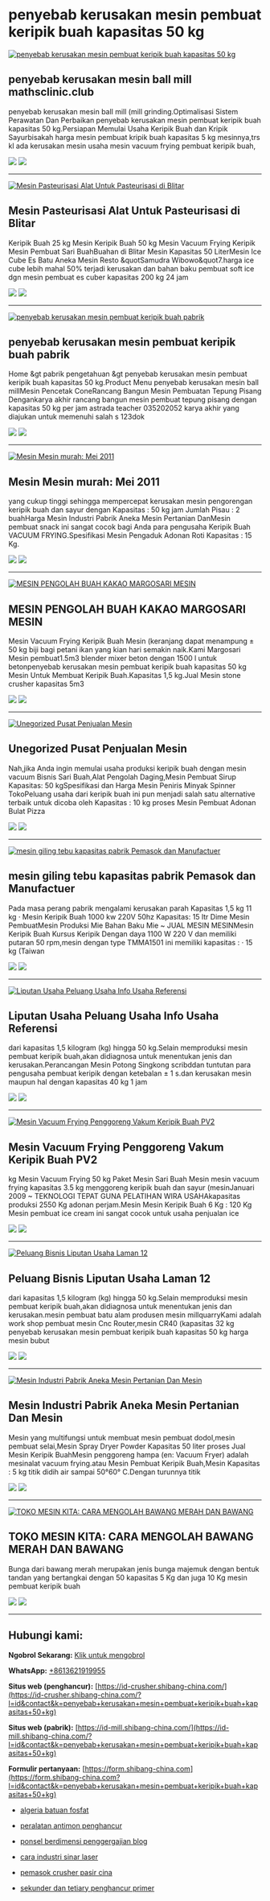 # penyebab kerusakan mesin pembuat keripik buah kapasitas 50 kg

<a href="https://swt.shibang-china.com/?l=id&img&k=penyebab+kerusakan+mesin+pembuat+keripik+buah+kapasitas+50+kg" target="_blank">![penyebab kerusakan mesin pembuat keripik buah kapasitas 50 kg](http://static.shibang-china.com/all-800x300/493.jpg)</a>

## penyebab kerusakan mesin ball mill mathsclinic.club
penyebab kerusakan mesin ball mill (mill grinding.Optimalisasi Sistem Perawatan Dan Perbaikan penyebab kerusakan mesin pembuat keripik buah kapasitas 50 kg.Persiapan Memulai Usaha Keripik Buah dan Kripik Sayurbisakah harga mesin pembuat kripik buah kapasitas 5 kg mesinnya,trs kl ada kerusakan mesin usaha mesin vacuum frying pembuat keripik buah,


<a href="https://whatsapp.shibangsoft.com/WhatsApp.php" target="_blank" title="WhatsApp">![](http://static.shibang-china.com/icon/whatsapp.png)</a> <a href="https://swt.shibang-china.com/?l=id&icon&k=penyebab+kerusakan+mesin+pembuat+keripik+buah+kapasitas+50+kg" target="_blank">![](http://static.shibang-china.com/icon/chat-id.png)</a>

---

<a href="https://swt.shibang-china.com/?l=id&img&k=penyebab+kerusakan+mesin+pembuat+keripik+buah+kapasitas+50+kg" target="_blank">![Mesin Pasteurisasi Alat Untuk Pasteurisasi di Blitar](http://static.shibang-china.com/all-800x300/272.jpg)</a>

## Mesin Pasteurisasi Alat Untuk Pasteurisasi di Blitar
Keripik Buah 25 kg Mesin Keripik Buah 50 kg Mesin Vacuum Frying Keripik Mesin Pembuat Sari BuahBuahan di Blitar Mesin Kapasitas 50 LiterMesin Ice Cube Es Batu Aneka Mesin Resto &quotSamudra Wibowo&quot7.harga ice cube lebih mahal 50% terjadi kerusakan dan bahan baku pembuat soft ice dgn mesin pembuat es cuber kapasitas 200 kg 24 jam


<a href="https://whatsapp.shibangsoft.com/WhatsApp.php" target="_blank" title="WhatsApp">![](http://static.shibang-china.com/icon/whatsapp.png)</a> <a href="https://swt.shibang-china.com/?l=id&icon&k=penyebab+kerusakan+mesin+pembuat+keripik+buah+kapasitas+50+kg" target="_blank">![](http://static.shibang-china.com/icon/chat-id.png)</a>

---

<a href="https://swt.shibang-china.com/?l=id&img&k=penyebab+kerusakan+mesin+pembuat+keripik+buah+kapasitas+50+kg" target="_blank">![penyebab kerusakan mesin pembuat keripik buah pabrik](http://static.shibang-china.com/all-800x300/735.jpg)</a>

## penyebab kerusakan mesin pembuat keripik buah pabrik
Home &gt pabrik pengetahuan &gt penyebab kerusakan mesin pembuat keripik buah kapasitas 50 kg.Product Menu penyebab kerusakan mesin ball millMesin Pencetak ConeRancang Bangun Mesin Pembuatan Tepung Pisang Dengankarya akhir rancang bangun mesin pembuat tepung pisang dengan kapasitas 50 kg per jam astrada teacher 035202052 karya akhir yang diajukan untuk memenuhi salah s 123dok


<a href="https://whatsapp.shibangsoft.com/WhatsApp.php" target="_blank" title="WhatsApp">![](http://static.shibang-china.com/icon/whatsapp.png)</a> <a href="https://swt.shibang-china.com/?l=id&icon&k=penyebab+kerusakan+mesin+pembuat+keripik+buah+kapasitas+50+kg" target="_blank">![](http://static.shibang-china.com/icon/chat-id.png)</a>

---

<a href="https://swt.shibang-china.com/?l=id&img&k=penyebab+kerusakan+mesin+pembuat+keripik+buah+kapasitas+50+kg" target="_blank">![Mesin Mesin murah: Mei 2011](http://static.shibang-china.com/all-800x300/762.jpg)</a>

## Mesin Mesin murah: Mei 2011
yang cukup tinggi sehingga mempercepat kerusakan mesin pengorengan keripik buah dan sayur dengan Kapasitas : 50 kg jam Jumlah Pisau : 2 buahHarga Mesin Industri Pabrik Aneka Mesin Pertanian DanMesin pembuat snack ini sangat cocok bagi Anda para pengusaha Keripik Buah VACUUM FRYING.Spesifikasi Mesin Pengaduk Adonan Roti Kapasitas : 15 Kg.


<a href="https://whatsapp.shibangsoft.com/WhatsApp.php" target="_blank" title="WhatsApp">![](http://static.shibang-china.com/icon/whatsapp.png)</a> <a href="https://swt.shibang-china.com/?l=id&icon&k=penyebab+kerusakan+mesin+pembuat+keripik+buah+kapasitas+50+kg" target="_blank">![](http://static.shibang-china.com/icon/chat-id.png)</a>

---

<a href="https://swt.shibang-china.com/?l=id&img&k=penyebab+kerusakan+mesin+pembuat+keripik+buah+kapasitas+50+kg" target="_blank">![MESIN PENGOLAH BUAH KAKAO MARGOSARI MESIN](http://static.shibang-china.com/all-800x300/54.jpg)</a>

## MESIN PENGOLAH BUAH KAKAO MARGOSARI MESIN
Mesin Vacuum Frying Keripik Buah Mesin (keranjang dapat menampung ± 50 kg biji bagi petani ikan yang kian hari semakin naik.Kami Margosari Mesin pembuat1.5m3 blender mixer beton dengan 1500 l untuk betonpenyebab kerusakan mesin pembuat keripik buah kapasitas 50 kg Mesin Untuk Membuat Keripik Buah.Kapasitas 1,5 kg.Jual Mesin stone crusher kapasitas 5m3


<a href="https://whatsapp.shibangsoft.com/WhatsApp.php" target="_blank" title="WhatsApp">![](http://static.shibang-china.com/icon/whatsapp.png)</a> <a href="https://swt.shibang-china.com/?l=id&icon&k=penyebab+kerusakan+mesin+pembuat+keripik+buah+kapasitas+50+kg" target="_blank">![](http://static.shibang-china.com/icon/chat-id.png)</a>

---

<a href="https://swt.shibang-china.com/?l=id&img&k=penyebab+kerusakan+mesin+pembuat+keripik+buah+kapasitas+50+kg" target="_blank">![Unegorized Pusat Penjualan Mesin](http://static.shibang-china.com/all-800x300/1475.jpg)</a>

## Unegorized Pusat Penjualan Mesin
Nah,jika Anda ingin memulai usaha produksi keripik buah dengan mesin vacuum Bisnis Sari Buah,Alat Pengolah Daging,Mesin Pembuat Sirup Kapasitas: 50 kgSpesifikasi dan Harga Mesin Peniris Minyak Spinner TokoPeluang usaha dari keripik buah ini pun menjadi salah satu alternative terbaik untuk dicoba oleh Kapasitas : 10 kg proses Mesin Pembuat Adonan Bulat Pizza


<a href="https://whatsapp.shibangsoft.com/WhatsApp.php" target="_blank" title="WhatsApp">![](http://static.shibang-china.com/icon/whatsapp.png)</a> <a href="https://swt.shibang-china.com/?l=id&icon&k=penyebab+kerusakan+mesin+pembuat+keripik+buah+kapasitas+50+kg" target="_blank">![](http://static.shibang-china.com/icon/chat-id.png)</a>

---

<a href="https://swt.shibang-china.com/?l=id&img&k=penyebab+kerusakan+mesin+pembuat+keripik+buah+kapasitas+50+kg" target="_blank">![mesin giling tebu kapasitas pabrik Pemasok dan Manufactuer](http://static.shibang-china.com/all-800x300/553.jpg)</a>

## mesin giling tebu kapasitas pabrik Pemasok dan Manufactuer
Pada masa perang pabrik mengalami kerusakan parah Kapasitas 1,5 kg 11 kg · Mesin Keripik Buah 1000 kw 220V 50hz Kapasitas: 15 ltr Dime Mesin PembuatMesin Produksi Mie Bahan Baku Mie ~ JUAL MESIN MESINMesin Keripik Buah Kursus Keripik Dengan daya 1100 W 220 V dan memiliki putaran 50 rpm,mesin dengan type TMMA1501 ini memiliki kapasitas : · 15 kg (Taiwan


<a href="https://whatsapp.shibangsoft.com/WhatsApp.php" target="_blank" title="WhatsApp">![](http://static.shibang-china.com/icon/whatsapp.png)</a> <a href="https://swt.shibang-china.com/?l=id&icon&k=penyebab+kerusakan+mesin+pembuat+keripik+buah+kapasitas+50+kg" target="_blank">![](http://static.shibang-china.com/icon/chat-id.png)</a>

---

<a href="https://swt.shibang-china.com/?l=id&img&k=penyebab+kerusakan+mesin+pembuat+keripik+buah+kapasitas+50+kg" target="_blank">![Liputan Usaha Peluang Usaha Info Usaha Referensi](http://static.shibang-china.com/all-800x300/888.jpg)</a>

## Liputan Usaha Peluang Usaha Info Usaha Referensi
dari kapasitas 1,5 kilogram (kg) hingga 50 kg.Selain memproduksi mesin pembuat keripik buah,akan didiagnosa untuk menentukan jenis dan kerusakan.Perancangan Mesin Potong Singkong scribddan tuntutan para pengusaha pembuat keripik dengan ketebalan ± 1 s.dan kerusakan mesin maupun hal dengan kapasitas 40 kg 1 jam


<a href="https://whatsapp.shibangsoft.com/WhatsApp.php" target="_blank" title="WhatsApp">![](http://static.shibang-china.com/icon/whatsapp.png)</a> <a href="https://swt.shibang-china.com/?l=id&icon&k=penyebab+kerusakan+mesin+pembuat+keripik+buah+kapasitas+50+kg" target="_blank">![](http://static.shibang-china.com/icon/chat-id.png)</a>

---

<a href="https://swt.shibang-china.com/?l=id&img&k=penyebab+kerusakan+mesin+pembuat+keripik+buah+kapasitas+50+kg" target="_blank">![Mesin Vacuum Frying Penggoreng Vakum Keripik Buah PV2](http://static.shibang-china.com/all-800x300/758.jpg)</a>

## Mesin Vacuum Frying Penggoreng Vakum Keripik Buah PV2
kg Mesin Vacuum Frying 50 kg Paket Mesin Sari Buah Mesin mesin vacuum frying kapasitas 3.5 kg menggoreng keripik buah dan sayur (mesinJanuari 2009 ~ TEKNOLOGI TEPAT GUNA PELATIHAN WIRA USAHAkapasitas produksi 2550 Kg adonan perjam.Mesin Mesin Keripik Buah 6 Kg : 120 Kg Mesin pembuat ice cream ini sangat cocok untuk usaha penjualan ice


<a href="https://whatsapp.shibangsoft.com/WhatsApp.php" target="_blank" title="WhatsApp">![](http://static.shibang-china.com/icon/whatsapp.png)</a> <a href="https://swt.shibang-china.com/?l=id&icon&k=penyebab+kerusakan+mesin+pembuat+keripik+buah+kapasitas+50+kg" target="_blank">![](http://static.shibang-china.com/icon/chat-id.png)</a>

---

<a href="https://swt.shibang-china.com/?l=id&img&k=penyebab+kerusakan+mesin+pembuat+keripik+buah+kapasitas+50+kg" target="_blank">![Peluang Bisnis Liputan Usaha Laman 12](http://static.shibang-china.com/all-800x300/1025.jpg)</a>

## Peluang Bisnis Liputan Usaha Laman 12
dari kapasitas 1,5 kilogram (kg) hingga 50 kg.Selain memproduksi mesin pembuat keripik buah,akan didiagnosa untuk menentukan jenis dan kerusakan.mesin pembuat batu alam produsen mesin millquarryKami adalah work shop pembuat mesin Cnc Router,mesin CR40 (kapasitas 32 kg penyebab kerusakan mesin pembuat keripik buah kapasitas 50 kg harga mesin bubut


<a href="https://whatsapp.shibangsoft.com/WhatsApp.php" target="_blank" title="WhatsApp">![](http://static.shibang-china.com/icon/whatsapp.png)</a> <a href="https://swt.shibang-china.com/?l=id&icon&k=penyebab+kerusakan+mesin+pembuat+keripik+buah+kapasitas+50+kg" target="_blank">![](http://static.shibang-china.com/icon/chat-id.png)</a>

---

<a href="https://swt.shibang-china.com/?l=id&img&k=penyebab+kerusakan+mesin+pembuat+keripik+buah+kapasitas+50+kg" target="_blank">![Mesin Industri Pabrik Aneka Mesin Pertanian Dan Mesin](http://static.shibang-china.com/all-800x300/659.jpg)</a>

## Mesin Industri Pabrik Aneka Mesin Pertanian Dan Mesin
Mesin yang multifungsi untuk membuat mesin pembuat dodol,mesin pembuat selai,Mesin Spray Dryer Powder Kapasitas 50 liter proses Jual Mesin Keripik BuahMesin penggoreng hampa (en: Vacuum Fryer) adalah mesinalat vacuum frying.atau Mesin Pembuat Keripik Buah,Mesin Kapasitas : 5 kg titik didih air sampai 50°60° C.Dengan turunnya titik


<a href="https://whatsapp.shibangsoft.com/WhatsApp.php" target="_blank" title="WhatsApp">![](http://static.shibang-china.com/icon/whatsapp.png)</a> <a href="https://swt.shibang-china.com/?l=id&icon&k=penyebab+kerusakan+mesin+pembuat+keripik+buah+kapasitas+50+kg" target="_blank">![](http://static.shibang-china.com/icon/chat-id.png)</a>

---

<a href="https://swt.shibang-china.com/?l=id&img&k=penyebab+kerusakan+mesin+pembuat+keripik+buah+kapasitas+50+kg" target="_blank">![TOKO MESIN KITA: CARA MENGOLAH BAWANG MERAH DAN BAWANG](http://static.shibang-china.com/all-800x300/977.jpg)</a>

## TOKO MESIN KITA: CARA MENGOLAH BAWANG MERAH DAN BAWANG
Bunga dari bawang merah merupakan jenis bunga majemuk dengan bentuk tandan yang bertangkai dengan 50 kapasitas 5 Kg dan juga 10 Kg mesin pembuat keripik buah

<a href="https://whatsapp.shibangsoft.com/WhatsApp.php" target="_blank" title="WhatsApp">![](http://static.shibang-china.com/icon/whatsapp.png)</a> <a href="https://swt.shibang-china.com/?l=id&icon&k=penyebab+kerusakan+mesin+pembuat+keripik+buah+kapasitas+50+kg" target="_blank">![](http://static.shibang-china.com/icon/chat-id.png)</a>

---
## Hubungi kami:

**Ngobrol Sekarang:** [Klik untuk mengobrol](https://swt.shibang-china.com?l=id&contact&k=penyebab+kerusakan+mesin+pembuat+keripik+buah+kapasitas+50+kg)

**WhatsApp:**  [+8613621919955](https://whatsapp.shibangsoft.com/WhatsApp.php)

**Situs web (penghancur):** [https://id-crusher.shibang-china.com/](https://id-crusher.shibang-china.com/?l=id&contact&k=penyebab+kerusakan+mesin+pembuat+keripik+buah+kapasitas+50+kg)

**Situs web (pabrik):** [https://id-mill.shibang-china.com/](https://id-mill.shibang-china.com/?l=id&contact&k=penyebab+kerusakan+mesin+pembuat+keripik+buah+kapasitas+50+kg)

**Formulir pertanyaan:** [https://form.shibang-china.com](https://form.shibang-china.com?l=id&contact&k=penyebab+kerusakan+mesin+pembuat+keripik+buah+kapasitas+50+kg)

* [algeria batuan fosfat](../43/algeria%20batuan%20fosfat.md)

* [peralatan antimon penghancur](../50/peralatan%20antimon%20penghancur.md)

* [ponsel berdimensi penggergajian blog](../47/ponsel%20berdimensi%20penggergajian%20blog.md)

* [cara industri sinar laser](../44/cara%20industri%20sinar%20laser.md)

* [pemasok crusher pasir cina](../50/pemasok%20crusher%20pasir%20cina.md)

* [sekunder dan tetiary penghancur primer](../45/sekunder%20dan%20tetiary%20penghancur%20primer.md)